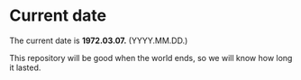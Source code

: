 # Current date

The current date is **1972.03.07.** (YYYY.MM.DD.)

This repository will be good when the world ends, so we will know how long it lasted.